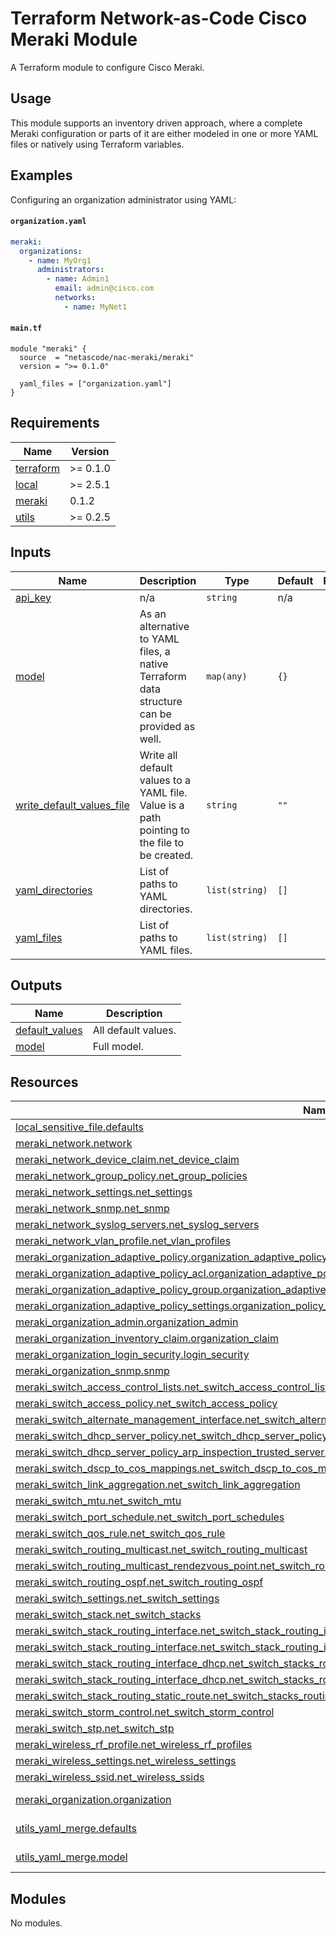 <!-- BEGIN_TF_DOCS -->
# Terraform Network-as-Code Cisco Meraki Module

A Terraform module to configure Cisco Meraki.

## Usage

This module supports an inventory driven approach, where a complete Meraki configuration or parts of it are either modeled in one or more YAML files or natively using Terraform variables.

## Examples

Configuring an organization administrator using YAML:

#### `organization.yaml`

```yaml
meraki:
  organizations:
    - name: MyOrg1
      administrators:
        - name: Admin1
          email: admin@cisco.com
          networks:
            - name: MyNet1
```

#### `main.tf`

```hcl
module "meraki" {
  source  = "netascode/nac-meraki/meraki"
  version = ">= 0.1.0"

  yaml_files = ["organization.yaml"]
}
```

## Requirements

| Name | Version |
|------|---------|
| <a name="requirement_terraform"></a> [terraform](#requirement\_terraform) | >= 0.1.0 |
| <a name="requirement_local"></a> [local](#requirement\_local) | >= 2.5.1 |
| <a name="requirement_meraki"></a> [meraki](#requirement\_meraki) | 0.1.2 |
| <a name="requirement_utils"></a> [utils](#requirement\_utils) | >= 0.2.5 |
## Inputs

| Name | Description | Type | Default | Required |
|------|-------------|------|---------|:--------:|
| <a name="input_api_key"></a> [api\_key](#input\_api\_key) | n/a | `string` | n/a | yes |
| <a name="input_model"></a> [model](#input\_model) | As an alternative to YAML files, a native Terraform data structure can be provided as well. | `map(any)` | `{}` | no |
| <a name="input_write_default_values_file"></a> [write\_default\_values\_file](#input\_write\_default\_values\_file) | Write all default values to a YAML file. Value is a path pointing to the file to be created. | `string` | `""` | no |
| <a name="input_yaml_directories"></a> [yaml\_directories](#input\_yaml\_directories) | List of paths to YAML directories. | `list(string)` | `[]` | no |
| <a name="input_yaml_files"></a> [yaml\_files](#input\_yaml\_files) | List of paths to YAML files. | `list(string)` | `[]` | no |
## Outputs

| Name | Description |
|------|-------------|
| <a name="output_default_values"></a> [default\_values](#output\_default\_values) | All default values. |
| <a name="output_model"></a> [model](#output\_model) | Full model. |
## Resources

| Name | Type |
|------|------|
| [local_sensitive_file.defaults](https://registry.terraform.io/providers/hashicorp/local/latest/docs/resources/sensitive_file) | resource |
| [meraki_network.network](https://registry.terraform.io/providers/CiscoDevNet/meraki/0.1.2/docs/resources/network) | resource |
| [meraki_network_device_claim.net_device_claim](https://registry.terraform.io/providers/CiscoDevNet/meraki/0.1.2/docs/resources/network_device_claim) | resource |
| [meraki_network_group_policy.net_group_policies](https://registry.terraform.io/providers/CiscoDevNet/meraki/0.1.2/docs/resources/network_group_policy) | resource |
| [meraki_network_settings.net_settings](https://registry.terraform.io/providers/CiscoDevNet/meraki/0.1.2/docs/resources/network_settings) | resource |
| [meraki_network_snmp.net_snmp](https://registry.terraform.io/providers/CiscoDevNet/meraki/0.1.2/docs/resources/network_snmp) | resource |
| [meraki_network_syslog_servers.net_syslog_servers](https://registry.terraform.io/providers/CiscoDevNet/meraki/0.1.2/docs/resources/network_syslog_servers) | resource |
| [meraki_network_vlan_profile.net_vlan_profiles](https://registry.terraform.io/providers/CiscoDevNet/meraki/0.1.2/docs/resources/network_vlan_profile) | resource |
| [meraki_organization_adaptive_policy.organization_adaptive_policy](https://registry.terraform.io/providers/CiscoDevNet/meraki/0.1.2/docs/resources/organization_adaptive_policy) | resource |
| [meraki_organization_adaptive_policy_acl.organization_adaptive_policy_acl](https://registry.terraform.io/providers/CiscoDevNet/meraki/0.1.2/docs/resources/organization_adaptive_policy_acl) | resource |
| [meraki_organization_adaptive_policy_group.organization_adaptive_policy_group](https://registry.terraform.io/providers/CiscoDevNet/meraki/0.1.2/docs/resources/organization_adaptive_policy_group) | resource |
| [meraki_organization_adaptive_policy_settings.organization_policy_settings](https://registry.terraform.io/providers/CiscoDevNet/meraki/0.1.2/docs/resources/organization_adaptive_policy_settings) | resource |
| [meraki_organization_admin.organization_admin](https://registry.terraform.io/providers/CiscoDevNet/meraki/0.1.2/docs/resources/organization_admin) | resource |
| [meraki_organization_inventory_claim.organization_claim](https://registry.terraform.io/providers/CiscoDevNet/meraki/0.1.2/docs/resources/organization_inventory_claim) | resource |
| [meraki_organization_login_security.login_security](https://registry.terraform.io/providers/CiscoDevNet/meraki/0.1.2/docs/resources/organization_login_security) | resource |
| [meraki_organization_snmp.snmp](https://registry.terraform.io/providers/CiscoDevNet/meraki/0.1.2/docs/resources/organization_snmp) | resource |
| [meraki_switch_access_control_lists.net_switch_access_control_lists](https://registry.terraform.io/providers/CiscoDevNet/meraki/0.1.2/docs/resources/switch_access_control_lists) | resource |
| [meraki_switch_access_policy.net_switch_access_policy](https://registry.terraform.io/providers/CiscoDevNet/meraki/0.1.2/docs/resources/switch_access_policy) | resource |
| [meraki_switch_alternate_management_interface.net_switch_alternate_management_interface](https://registry.terraform.io/providers/CiscoDevNet/meraki/0.1.2/docs/resources/switch_alternate_management_interface) | resource |
| [meraki_switch_dhcp_server_policy.net_switch_dhcp_server_policy](https://registry.terraform.io/providers/CiscoDevNet/meraki/0.1.2/docs/resources/switch_dhcp_server_policy) | resource |
| [meraki_switch_dhcp_server_policy_arp_inspection_trusted_server.net_switch_dhcp_server_policy_arp_inspection_trusted_server](https://registry.terraform.io/providers/CiscoDevNet/meraki/0.1.2/docs/resources/switch_dhcp_server_policy_arp_inspection_trusted_server) | resource |
| [meraki_switch_dscp_to_cos_mappings.net_switch_dscp_to_cos_mappings](https://registry.terraform.io/providers/CiscoDevNet/meraki/0.1.2/docs/resources/switch_dscp_to_cos_mappings) | resource |
| [meraki_switch_link_aggregation.net_switch_link_aggregation](https://registry.terraform.io/providers/CiscoDevNet/meraki/0.1.2/docs/resources/switch_link_aggregation) | resource |
| [meraki_switch_mtu.net_switch_mtu](https://registry.terraform.io/providers/CiscoDevNet/meraki/0.1.2/docs/resources/switch_mtu) | resource |
| [meraki_switch_port_schedule.net_switch_port_schedules](https://registry.terraform.io/providers/CiscoDevNet/meraki/0.1.2/docs/resources/switch_port_schedule) | resource |
| [meraki_switch_qos_rule.net_switch_qos_rule](https://registry.terraform.io/providers/CiscoDevNet/meraki/0.1.2/docs/resources/switch_qos_rule) | resource |
| [meraki_switch_routing_multicast.net_switch_routing_multicast](https://registry.terraform.io/providers/CiscoDevNet/meraki/0.1.2/docs/resources/switch_routing_multicast) | resource |
| [meraki_switch_routing_multicast_rendezvous_point.net_switch_routing_multicast_rendezvous_point](https://registry.terraform.io/providers/CiscoDevNet/meraki/0.1.2/docs/resources/switch_routing_multicast_rendezvous_point) | resource |
| [meraki_switch_routing_ospf.net_switch_routing_ospf](https://registry.terraform.io/providers/CiscoDevNet/meraki/0.1.2/docs/resources/switch_routing_ospf) | resource |
| [meraki_switch_settings.net_switch_settings](https://registry.terraform.io/providers/CiscoDevNet/meraki/0.1.2/docs/resources/switch_settings) | resource |
| [meraki_switch_stack.net_switch_stacks](https://registry.terraform.io/providers/CiscoDevNet/meraki/0.1.2/docs/resources/switch_stack) | resource |
| [meraki_switch_stack_routing_interface.net_switch_stack_routing_interface_first](https://registry.terraform.io/providers/CiscoDevNet/meraki/0.1.2/docs/resources/switch_stack_routing_interface) | resource |
| [meraki_switch_stack_routing_interface.net_switch_stack_routing_interface_not_first](https://registry.terraform.io/providers/CiscoDevNet/meraki/0.1.2/docs/resources/switch_stack_routing_interface) | resource |
| [meraki_switch_stack_routing_interface_dhcp.net_switch_stacks_routing_interfaces_dhcp_first](https://registry.terraform.io/providers/CiscoDevNet/meraki/0.1.2/docs/resources/switch_stack_routing_interface_dhcp) | resource |
| [meraki_switch_stack_routing_interface_dhcp.net_switch_stacks_routing_interfaces_dhcp_not_first](https://registry.terraform.io/providers/CiscoDevNet/meraki/0.1.2/docs/resources/switch_stack_routing_interface_dhcp) | resource |
| [meraki_switch_stack_routing_static_route.net_switch_stacks_routing_static_route](https://registry.terraform.io/providers/CiscoDevNet/meraki/0.1.2/docs/resources/switch_stack_routing_static_route) | resource |
| [meraki_switch_storm_control.net_switch_storm_control](https://registry.terraform.io/providers/CiscoDevNet/meraki/0.1.2/docs/resources/switch_storm_control) | resource |
| [meraki_switch_stp.net_switch_stp](https://registry.terraform.io/providers/CiscoDevNet/meraki/0.1.2/docs/resources/switch_stp) | resource |
| [meraki_wireless_rf_profile.net_wireless_rf_profiles](https://registry.terraform.io/providers/CiscoDevNet/meraki/0.1.2/docs/resources/wireless_rf_profile) | resource |
| [meraki_wireless_settings.net_wireless_settings](https://registry.terraform.io/providers/CiscoDevNet/meraki/0.1.2/docs/resources/wireless_settings) | resource |
| [meraki_wireless_ssid.net_wireless_ssids](https://registry.terraform.io/providers/CiscoDevNet/meraki/0.1.2/docs/resources/wireless_ssid) | resource |
| [meraki_organization.organization](https://registry.terraform.io/providers/CiscoDevNet/meraki/0.1.2/docs/data-sources/organization) | data source |
| [utils_yaml_merge.defaults](https://registry.terraform.io/providers/netascode/utils/latest/docs/data-sources/yaml_merge) | data source |
| [utils_yaml_merge.model](https://registry.terraform.io/providers/netascode/utils/latest/docs/data-sources/yaml_merge) | data source |
## Modules

No modules.
<!-- END_TF_DOCS -->
